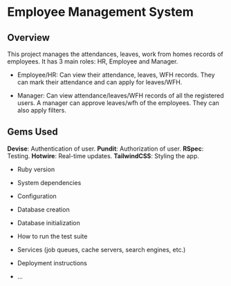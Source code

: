 # Employee Management System

## Overview

This project manages the attendances, leaves, work from homes records of employees. It has 3 main roles: HR, Employee and Manager.

* Employee/HR: Can view their attendance, leaves, WFH records. They can mark their attendance and can apply for leaves/WFH.

* Manager: Can view attendance/leaves/WFH records of all the registered users. A manager can approve leaves/wfh of the employees. They can also apply filters. 

## Gems Used

  **Devise**: Authentication of user.
  **Pundit**: Authorization of user.
  **RSpec**: Testing.
  **Hotwire**: Real-time updates.
  **TailwindCSS**: Styling the app.

* Ruby version

* System dependencies

* Configuration

* Database creation

* Database initialization

* How to run the test suite

* Services (job queues, cache servers, search engines, etc.)

* Deployment instructions

* ...
